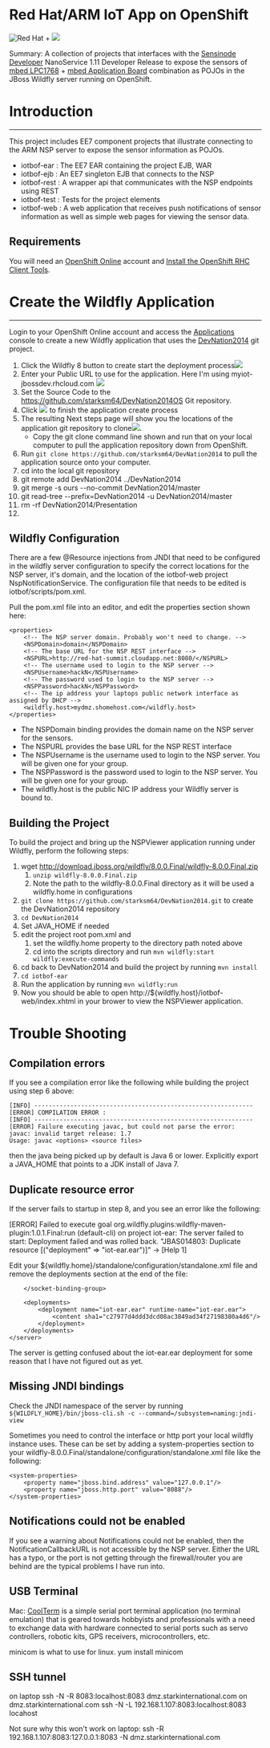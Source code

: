 # Red Hat/ARM IoT App on OpenShift
![Red Hat](https://raw.githubusercontent.com/starksm64/DevNation2014/master/images/redhat-logo.png) + ![](https://raw.githubusercontent.com/starksm64/DevNation2014/master/images/arm_mbed.jpg)

Summary: A collection of projects that interfaces with the
[Sensinode Developer](https://silver.arm.com/browse/SEN00) NanoService 1.11 Developer
Release to expose the sensors of [mbed LPC1768](https://mbed.org/platforms/mbed-LPC1768/) +
[mbed Application Board](https://mbed.org/components/mbed-Application-Board/) combination as POJOs in the JBoss Wildfly server running on OpenShift.

# Introduction
---------------------

This project includes EE7 component projects that illustrate connecting to the ARM NSP server to expose the sensor information as POJOs.

* iotbof-ear : The EE7 EAR containing the project EJB, WAR
* iotbof-ejb : An EE7 singleton EJB that connects to the NSP
* iotbof-rest : A wrapper api that communicates with the NSP endpoints using REST
* iotbof-test : Tests for the project elements
* iotbof-web : A web application that receives push notifications of sensor information
as well as simple web pages for viewing the sensor data.

## Requirements
You will need an [OpenShift Online](https://www.openshift.com/app/account/new) account and [Install the OpenShift RHC Client Tools](https://www.openshift.com/developers/rhc-client-tools-install).


# Create the Wildfly Application
-------------------
Login to your OpenShift Online account and access the [Applications](https://openshift.redhat.com/app/console/applications) console to create a new Wildfly application that uses the [DevNation2014](https://github.com/starksm64/DevNation2014) git project.

1. Click the Wildfly 8 button to create start the deployment process![](images/WildflyBtnOS.png)
2. Enter your Public URL to use for the application. Here I'm using myiot-jbossdev.rhcloud.com ![](images/WildflyConfigureOS.png)
3. Set the Source Code to the https://github.com/starksm64/DevNation2014OS Git repository.
4. Click ![](images/CreateBtnOS.png) to finish the application create process
5. The resulting Next steps page will show you the locations of the application git repository to clone![](images/NextStepsOS.png).
    * Copy the git clone command line shown and run that on your local computer to pull the application repository down from OpenShift.
6. Run `git clone https://github.com/starksm64/DevNation2014` to pull the application source onto your computer.
7. cd into the local git repository
8. git remote add DevNation2014 ../DevNation2014
9. git merge -s ours --no-commit DevNation2014/master
10. git read-tree --prefix=DevNation2014 -u DevNation2014/master
11. rm -rf DevNation2014/Presentation
12. 

## Wildfly Configuration
There are a few @Resource injections from JNDI that need to be configured in the wildfly server configuration to specify the correct locations for the NSP server, it's domain, and the location of the iotbof-web project NspNotificationService. The configuration file that needs to be edited is iotbof/scripts/pom.xml.

Pull the pom.xml file into an editor, and edit the properties section shown here:

    <properties>
        <!-- The NSP server domain. Probably won't need to change. -->
        <NSPDomain>domain</NSPDomain>
        <!-- The base URL for the NSP REST interface -->
        <NSPURL>http://red-hat-summit.cloudapp.net:8080/</NSPURL>
        <!-- The username used to login to the NSP server -->
        <NSPUsername>hackN</NSPUsername>
        <!-- The password used to login to the NSP server -->
        <NSPPassword>hackN</NSPPassword>
        <!-- The ip address your laptops public network interface as assigned by DHCP -->
        <wildfly.host>mydmz.shomehost.com</wildfly.host>
    </properties>

* The NSPDomain binding provides the domain name on the NSP server for the sensors.
* The NSPURL provides the base URL for the NSP REST interface
* The NSPUsername is the username used to login to the NSP server. You will be given one for your group.
* The NSPPassword is the password used to login to the NSP server. You will be given one for your group.
* The wildfly.host is the public NIC IP address your Wildfly server is bound to.

## Building the Project
To build the project and bring up the NSPViewer application running under Wildfly, perform the following steps:

1. wget http://download.jboss.org/wildfly/8.0.0.Final/wildfly-8.0.0.Final.zip
    1. `unzip wildfly-8.0.0.Final.zip`
    2. Note the path to the wildfly-8.0.0.Final directory as it will be used a wildfly.home in configurations
2. `git clone https://github.com/starksm64/DevNation2014.git` to create the DevNation2014 repository
3. `cd DevNation2014`
4. Set JAVA_HOME if needed
5. edit the project root pom.xml and
	1. set the wildfly.home property to the directory path noted above
	2. cd into the scripts directory and run `mvn wildfly:start wildfly:execute-commands`
6. cd back to DevNation2014 and build the project by running `mvn install`
7. `cd iotbof-ear`
8. Run the application by running `mvn wildfly:run`
9. Now you should be able to open http://${wildfly.host}/iotbof-web/index.xhtml in your brower to view the NSPViewer application.



# Trouble Shooting

## Compilation errors
If you see a compilation error like the following while building the project using step 6 above:

	[INFO] -------------------------------------------------------------
	[ERROR] COMPILATION ERROR : 
	[INFO] -------------------------------------------------------------
	[ERROR] Failure executing javac, but could not parse the error:
	javac: invalid target release: 1.7
	Usage: javac <options> <source files>

then the java being picked up by default is Java 6 or lower. Explicitly export a JAVA_HOME that points to a JDK install of Java 7.

## Duplicate resource error

If the server fails to startup in step 8, and you see an error like the following:

[ERROR] Failed to execute goal org.wildfly.plugins:wildfly-maven-plugin:1.0.1.Final:run (default-cli) on project iot-ear: The server failed to start: Deployment failed and was rolled back. "JBAS014803: Duplicate resource [(\"deployment\" => \"iot-ear.ear\")]" -> [Help 1]

Edit your ${wildfly.home}/standalone/configuration/standalone.xml file and remove the deployments section at the end of the file:

	    </socket-binding-group>
	
	    <deployments>
	        <deployment name="iot-ear.ear" runtime-name="iot-ear.ear">
	            <content sha1="c27977d4ddd3dcd08ac3849ad34f27198380a4d6"/>
	        </deployment>
	    </deployments>
	</server>

The server is getting confused about the iot-ear.ear deployment for some reason that I have not figured out as yet.

## Missing JNDI bindings
Check the JNDI namespace of the server by running
`${WILDFLY_HOME}/bin/jboss-cli.sh -c --command=/subsystem=naming:jndi-view`

Sometimes you need to control the interface or http port your local wildfly instance uses. These can be set by adding a system-properties section to your wildfly-8.0.0.Final/standalone/configuration/standalone.xml file like the following:

    <system-properties>
        <property name="jboss.bind.address" value="127.0.0.1"/>
        <property name="jboss.http.port" value="8088"/>
    </system-properties>

## Notifications could not be enabled
If you see a warning about Notifications could not be enabled, then the NotificationCallbackURL is not accessible by the NSP server. Either the URL has a typo, or the port is not getting through the firewall/router you are behind are the typical problems I have run into.

## USB Terminal

Mac: [CoolTerm](http://freeware.the-meiers.org/CoolTermMac.zip) is a simple serial port terminal application (no terminal emulation) that is geared towards hobbyists and professionals with a need to exchange data with hardware connected to serial ports such as servo controllers, robotic kits, GPS receivers, microcontrollers, etc.

minicom is what to use for linux.
yum install minicom

## SSH tunnel

on laptop
ssh -N -R 8083:localhost:8083 dmz.starkinternational.com
on dmz.starkinternational.com
ssh -N -L 192.168.1.107:8083:localhost:8083 locahost

Not sure why this won't work on laptop:
ssh -R 192.168.1.107:8083:127.0.0.1:8083 -N dmz.starkinternational.com
